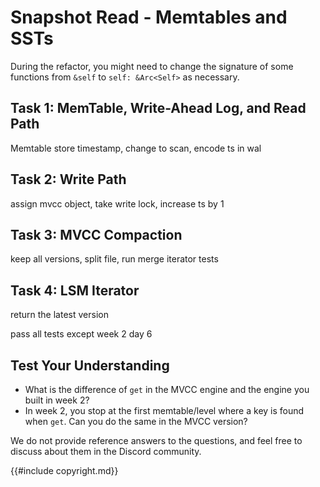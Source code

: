 # Snapshot Read - Memtables and SSTs

During the refactor, you might need to change the signature of some functions from `&self` to `self: &Arc<Self>` as necessary.

## Task 1: MemTable, Write-Ahead Log, and Read Path

Memtable store timestamp, change to scan, encode ts in wal

## Task 2: Write Path

assign mvcc object, take write lock, increase ts by 1

## Task 3: MVCC Compaction

keep all versions, split file, run merge iterator tests

## Task 4: LSM Iterator

return the latest version

pass all tests except week 2 day 6

## Test Your Understanding

* What is the difference of `get` in the MVCC engine and the engine you built in week 2?
* In week 2, you stop at the first memtable/level where a key is found when `get`. Can you do the same in the MVCC version?

We do not provide reference answers to the questions, and feel free to discuss about them in the Discord community.


{{#include copyright.md}}
